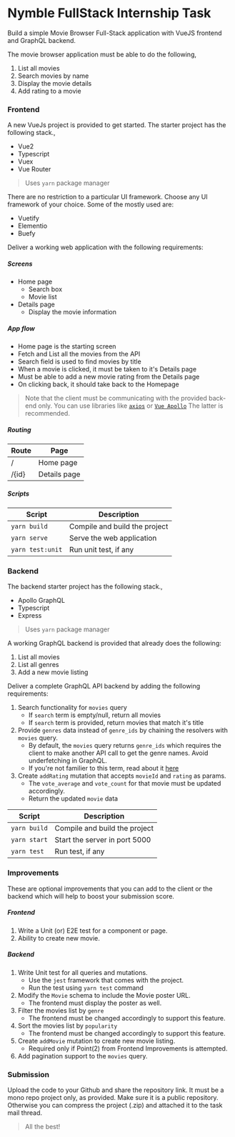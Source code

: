 # Nymble FullStack Internship Task

Build a simple Movie Browser Full-Stack application with VueJS frontend and GraphQL backend.

The movie browser application must be able to do the following,

1. List all movies
2. Search movies by name
3. Display the movie details
4. Add rating to a movie

### Frontend

A new VueJs project is provided to get started.
The starter project has the following stack.,

- Vue2
- Typescript
- Vuex
- Vue Router

> Uses `yarn` package manager

There are no restriction to a particular UI framework. Choose any UI framework of your choice. Some of the mostly used are:

- Vuetify
- Elementio
- Buefy

Deliver a working web application with the following requirements:

##### Screens

- Home page
  - Search box
  - Movie list
- Details page
  - Display the movie information

##### App flow

- Home page is the starting screen
- Fetch and List all the movies from the API
- Search field is used to find movies by title
- When a movie is clicked, it must be taken to it's Details page
- Must be able to add a new movie rating from the Details page
- On clicking back, it should take back to the Homepage

> Note that the client must be communicating with the provided back-end only.
> You can use libraries like [`axios`](https://www.npmjs.com/package/axios) or [`Vue Apollo`](https://apollo.vuejs.org/)
> The latter is recommended.

##### Routing

| Route | Page         |
| ----- | ------------ |
| /     | Home page    |
| /{id} | Details page |

##### Scripts

| Script           | Description                   |
| ---------------- | ----------------------------- |
| `yarn build`     | Compile and build the project |
| `yarn serve`     | Serve the web application     |
| `yarn test:unit` | Run unit test, if any         |

### Backend

The backend starter project has the following stack.,

- Apollo GraphQL
- Typescript
- Express

> Uses `yarn` package manager

A working GraphQL backend is provided that already does the following:

1. List all movies
2. List all genres
3. Add a new movie listing

Deliver a complete GraphQL API backend by adding the following requirements:

1. Search functionality for `movies` query
   - If `search` term is empty/null, return all movies
   - If `search` term is provided, return movies that match it's title
2. Provide `genres` data instead of `genre_ids` by chaining the resolvers with `movies` query.
   - By default, the `movies` query returns `genre_ids` which requires the client to make another API call to get the genre names. Avoid underfetching in GraphQL.
   - If you're not familier to this term, read about it [here](https://www.apollographql.com/docs/apollo-server/data/resolvers/#resolver-chains)
3. Create `addRating` mutation that accepts `movieId` and `rating` as params.
   - The `vote_average` and `vote_count` for that movie must be updated accordingly.
   - Return the updated `movie` data

| Script       | Description                   |
| ------------ | ----------------------------- |
| `yarn build` | Compile and build the project |
| `yarn start` | Start the server in port 5000 |
| `yarn test`  | Run test, if any              |

### Improvements

These are optional improvements that you can add to the client or the backend which will help to boost your submission score.

##### Frontend

1. Write a Unit (or) E2E test for a component or page.
2. Ability to create new movie.

##### Backend

1. Write Unit test for all queries and mutations.
   - Use the `jest` framework that comes with the project.
   - Run the test using `yarn test` command
2. Modify the `Movie` schema to include the Movie poster URL.
   - The frontend must display the poster as well.
3. Filter the movies list by `genre`
   - The frontend must be changed accordingly to support this feature.
4. Sort the movies list by `popularity`
   - The frontend must be changed accordingly to support this feature.
5. Create `addMovie` mutation to create new movie listing.
   - Required only if Point(2) from Frontend Improvements is attempted.
6. Add pagination support to the `movies` query.

### Submission

Upload the code to your Github and share the repository link. It must be a mono repo project only, as provided. Make sure it is a public repository.
Otherwise you can compress the project (.zip) and attached it to the task mail thread.

> All the best!
